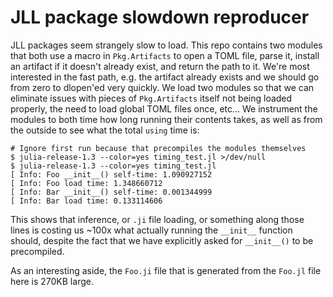 # JLL package slowdown reproducer

JLL packages seem strangely slow to load.  This repo contains two modules that both use a macro in `Pkg.Artifacts` to open a TOML file, parse it, install an artifact if it doesn't already exist, and return the path to it.  We're most interested in the fast path, e.g. the artifact already exists and we should go from zero to dlopen'ed very quickly.  We load two modules so that we can eliminate issues with pieces of `Pkg.Artifacts` itself not being loaded properly, the need to load global TOML files once, etc...  We instrument the modules to both time how long running their contents takes, as well as from the outside to see what the total `using` time is:

```
# Ignore first run because that precompiles the modules themselves
$ julia-release-1.3 --color=yes timing_test.jl >/dev/null
$ julia-release-1.3 --color=yes timing_test.jl 
[ Info: Foo __init__() self-time: 1.090927152
[ Info: Foo load time: 1.348660712
[ Info: Bar __init__() self-time: 0.001344999
[ Info: Bar load time: 0.133114606
```

This shows that inference, or `.ji` file loading, or something along those lines is costing us ~100x what actually running the `__init__` function should, despite the fact that we have explicitly asked for `__init__()` to be precompiled.

As an interesting aside, the `Foo.ji` file that is generated from the `Foo.jl` file here is 270KB large.
